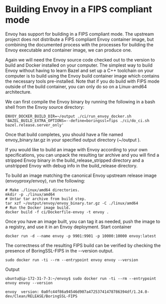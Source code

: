 # Building Envoy in a FIPS compliant mode 

Envoy has support for building in a FIPS compliant mode. The upstream project does not distribute a FIPS compliant Envoy container image, but combining the documented process with the processes for building the Envoy executable and container image, we can produce one.

Again we will need the Envoy source code checked out to the version to build and Docker installed on your computer. The simplest way to build Envoy without having to learn Bazel and set up a C++ toolchain on your computer is to build using the Envoy build container image which contains the necessary tools pre-installed. Note that if you do build with FIPS mode outside of the build container, you can only do so on a Linux-amd64 architecture.

We can first compile the Envoy binary by running the following in a bash shell from the Envoy source directory:
````
ENVOY_DOCKER_BUILD_DIR=~/output ./ci/run_envoy_docker.sh 'BAZEL_BUILD_EXTRA_OPTIONS=--define=boringssl=fips ./ci/do_ci.sh bazel.release.server_only'
````
Once that build completes, you should have a file named envoy_binary.tar.gz in your specified output directory (~/output ).

If you would like to build an image with Envoy according to your own specifications, you can unpack the resulting tar archive and you will find a stripped Envoy binary in the build_release_stripped directory and a unstripped Envoy with debug info in the build_release directory.

To build an image matching the canonical Envoy upstream release image (envoyproxy/envoy), run the following:
````
# Make ./linux/amd64 directories.
mkdir -p ./linux/amd64
# Untar tar archive from build step.
tar xzf ~/output/envoy/envoy_binary.tar.gz -C ./linux/amd64
# Run the Docker image build.
docker build -f ci/Dockerfile-envoy -t envoy .
````
Once you have an image built, you can tag it as needed, push the image to a registry, and use it in an Envoy deployment.
Start container 
````
docker run -d --name envoy -p 9901:9901 -p 10000:10000 envoy:latest
````
The correctness of the resulting FIPS build can be verified by checking the presence of BoringSSL-FIPS in the --version output.
````
sudo docker run -ti --rm --entrypoint envoy envoy --version
````
Output

````
ubuntu@ip-172-31-7-3:~/envoy$ sudo docker run -ti --rm --entrypoint envoy envoy --version

envoy  version: 0a0fc44f86a94546d907a47253741478786394df/1.24.0-dev/Clean/RELEASE/BoringSSL-FIPS
````

